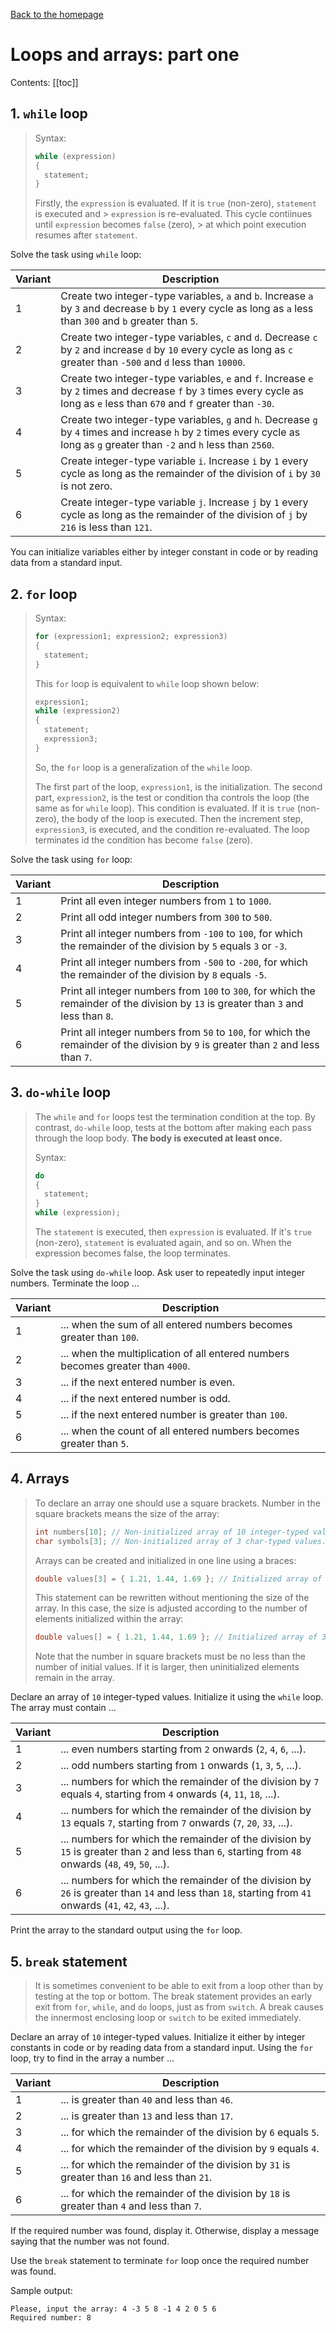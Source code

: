 [Back to the homepage](../README.md)

# Loops and arrays: part one

Contents:
[[toc]]

## 1. `while` loop

> Syntax:
>
> ```c
> while (expression)
> {
>   statement;
> }
> ```
>
> Firstly, the `expression` is evaluated. If it is `true` (non-zero), `statement` is executed and > `expression` is re-evaluated. This cycle contiinues until `expression` becomes `false` (zero), > at which point execution resumes after `statement`.

Solve the task using `while` loop:

| Variant | Description                                                                                                                                                                    |
| ------- | ------------------------------------------------------------------------------------------------------------------------------------------------------------------------------ |
| 1       | Create two integer-type variables, `a` and `b`. Increase `a` by `3` and decrease `b` by `1` every cycle as long as `a` less than `300` and `b` greater than `5`.               |
| 2       | Create two integer-type variables, `c` and `d`. Decrease `c` by `2` and increase `d` by `10` every cycle as long as `c` greater than `-500` and `d` less than `10000`.         |
| 3       | Create two integer-type variables, `e` and `f`. Increase `e` by `2` times and decrease `f` by `3` times every cycle as long as `e` less than `670` and `f` greater than `-30`. |
| 4       | Create two integer-type variables, `g` and `h`. Decrease `g` by `4` times and increase `h` by `2` times every cycle as long as `g` greater than `-2` and `h` less than `2560`. |
| 5       | Create integer-type variable `i`. Increase `i` by `1` every cycle as long as the remainder of the division of `i` by `30` is not zero.                                         |
| 6       | Create integer-type variable `j`. Increase `j` by `1` every cycle as long as the remainder of the division of `j` by `216` is less than `121`.                                 |

You can initialize variables either by integer constant in code or by reading data from a standard input.

## 2. `for` loop

> Syntax:
>
> ```c
> for (expression1; expression2; expression3)
> {
>   statement;
> }
> ```
>
> This `for` loop is equivalent to `while` loop shown below:
>
> ```c
> expression1;
> while (expression2)
> {
>   statement;
>   expression3;
> }
> ```
>
> So, the `for` loop is a generalization of the `while` loop.
>
> The first part of the loop, `expression1`, is the initialization. The second part, `expression2`, is the test or condition tha controls the loop (the same as for `while` loop). This condition is evaluated. If it is `true` (non-zero), the body  of the loop is executed. Then the increment step, `expression3`, is executed, and the condition re-evaluated. The loop terminates id the condition has become `false` (zero).

Solve the task using `for` loop:

| Variant | Description                                                                                                                           |
| ------- | ------------------------------------------------------------------------------------------------------------------------------------- |
| 1       | Print all even integer numbers from `1` to `1000`.                                                                                    |
| 2       | Print all odd integer numbers from `300` to `500`.
| 3       | Print all integer numbers from `-100` to `100`, for which the remainder of the division by `5` equals `3` or `-3`.                            |
| 4       | Print all integer numbers from `-500` to `-200`, for which the remainder of the division by `8` equals `-5`.                           |
| 5       | Print all integer numbers from `100` to `300`, for which the remainder of the division by `13` is greater than `3` and less than `8`. |
| 6       | Print all integer numbers from `50` to `100`, for which the remainder of the division by `9` is greater than `2` and less than `7`.   |

## 3. `do-while` loop

> The `while` and `for` loops test the termination condition at the top. By contrast, `do-while` loop, tests at the bottom after making each pass through the loop body. **The body is executed at least once.**
>
> Syntax:
>
> ```c
> do
> {
>   statement;
> }
> while (expression);
> ```
>
> The `statement` is executed, then `expression` is evaluated. If it's `true` (non-zero), `statement` is evaluated again, and so on. When the expression becomes false, the loop terminates.

Solve the task using `do-while` loop. Ask user to repeatedly input integer numbers. Terminate the loop ...

| Variant | Description                                                                     |
| ------- | ------------------------------------------------------------------------------- |
| 1       | ... when the sum of all entered numbers becomes greater than `100`.             |
| 2       | ... when the multiplication of all entered numbers becomes greater than `4000`. |
| 3       | ... if the next entered number is even.                                         |
| 4       | ... if the next entered number is odd.                                          |
| 5       | ... if the next entered number is greater than `100`.                           |
| 6       | ... when the count of all entered numbers becomes greater than `5`.             |

## 4. Arrays

> To declare an array one should use a square brackets. Number in the square brackets means the size of the array:
>
> ```c
> int numbers[10]; // Non-initialized array of 10 integer-typed values.
> char symbols[3]; // Non-initialized array of 3 char-typed values.
> ```
>
> Arrays can be created and initialized in one line using a braces:
>
> ```c
> double values[3] = { 1.21, 1.44, 1.69 }; // Initialized array of 3 double-typed values.
> ```
>
> This statement can be rewritten without mentioning the size of the array. In this case, the size is adjusted according to the number of elements initialized within the array:
>
> ```c
> double values[] = { 1.21, 1.44, 1.69 }; // Initialized array of 3 double-typed values.
> ```
>
> Note that the number in square brackets must be no less than the number of initial values. If it is larger, then uninitialized elements remain in the array.

Declare an array of `10` integer-typed values. Initialize it using the `while` loop. The array must contain ...

| Variant | Description                                                                                                                                              |
| ------- | -------------------------------------------------------------------------------------------------------------------------------------------------------- |
| 1       | ... even numbers starting from `2` onwards (`2`, `4`, `6`, ...).                                                                                         |
| 2       | ... odd numbers starting from `1` onwards (`1`, `3`, `5`, ...).                                                                                          |
| 3       | ... numbers for which the remainder of the division by `7` equals `4`, starting from `4` onwards (`4`, `11`, `18`, ...).                                 |
| 4       | ... numbers for which the remainder of the division by `13` equals `7`, starting from `7` onwards (`7`, `20`, `33`, ...).                                |
| 5       | ... numbers for which the remainder of the division by `15` is greater than `2` and less than `6`, starting from `48` onwards (`48`, `49`, `50`, ...).   |
| 6       | ... numbers for which the remainder of the division by `26` is greater than `14` and less than `18`, starting from `41` onwards (`41`, `42`, `43`, ...). |

Print the array to the standard output using the `for` loop.

## 5. `break` statement

> It is sometimes convenient to be able to exit from a loop other than by testing at the top or bottom. The break statement provides an early exit from `for`, `while`, and `do` loops, just as from `switch`. A break causes the innermost enclosing loop or `switch` to be exited immediately.

Declare an array of `10` integer-typed values. Initialize it either by integer constants in code or by reading data from a standard input. Using the `for` loop, try to find in the array a number ...

| Variant | Description                                                                                  |
| ------- | -------------------------------------------------------------------------------------------- |
| 1       | ... is greater than `40` and less than `46`.                                                 |
| 2       | ... is greater than `13` and less than `17`.                                                 |
| 3       | ... for which the remainder of the division by `6` equals `5`.                               |
| 4       | ... for which the remainder of the division by `9` equals `4`.                               |
| 5       | ... for which the remainder of the division by `31` is greater than `16` and less than `21`. |
| 6       | ... for which the remainder of the division by `18` is greater than `4` and less than `7`.   |

If the required number was found, display it. Otherwise, display a message saying that the number was not found.

Use the `break` statement to terminate `for` loop once the required number was found.

Sample output:

```
Please, input the array: 4 -3 5 8 -1 4 2 0 5 6
Required number: 8
```